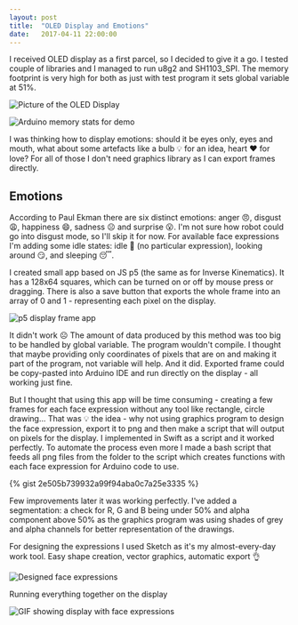 ```yaml
---
layout: post
title:  "OLED Display and Emotions"
date:   2017-04-11 22:00:00
---
```

I received OLED display as a first parcel, so I decided to give it a go.
I tested couple of libraries and I managed to run u8g2 and SH1103_SPI. The memory footprint is very high for both as just with test program it sets global variable at 51%.

![Picture of the OLED Display](/quadruped/assets/display-oled.jpg)

![Arduino memory stats for demo](/quadruped/assets/display-arduino-sketch-memory-stats)

I was thinking how to display emotions: should it be eyes only, eyes and mouth, what about some artefacts like a bulb 💡 for an idea, heart ❤️ for love?
For all of those I don't need graphics library as I can export frames directly.

## Emotions

According to Paul Ekman there are six distinct emotions: anger 😠, disgust 😩, happiness 😄, sadness ☹️ and surprise 😮. I'm not sure how robot could go into disgust mode, so I'll skip it for now. For available face expressions I'm adding some idle states: idle 🙂 (no particular expression), looking around 😏, and sleeping 😴.

I created small app based on JS p5 (the same as for Inverse Kinematics). It has a 128x64 squares, which can be turned on or off by mouse press or dragging. There is also a save button that exports the whole frame into an array of 0 and 1 - representing each pixel on the display.

![p5 display frame app](/quadruped/assets/display-p5-editor.png)

It didn't work ☹️ The amount of data produced by this method was too big to be handled by global variable. The program wouldn't compile. I thought that maybe providing only coordinates of pixels that are on and making it part of the program, not variable will help. And it did. Exported frame could be copy-pasted into Arduino IDE and run directly on the display - all working just fine.

But I thought that using this app will be time consuming - creating a few frames for each face expression without any tool like rectangle, circle drawing... That was 💡 the idea - why not using graphics program to design the face expression, export it to png and then make a script that will output on pixels for the display. I implemented in Swift as a script and it worked perfectly. To automate the process even more I made a bash script that feeds all png files from the folder to the script which creates functions with each face expression for Arduino code to use.

{% gist 2e505b739932a99f94aba0c7a25e3335 %}

Few improvements later it was working perfectly. I've added a segmentation: a check for R, G and B being under 50% and alpha component above 50% as the graphics program was using shades of grey and alpha channels for better representation of the drawings.

For designing the expressions I used Sketch as it's my almost-every-day work tool. Easy shape creation, vector graphics, automatic export 👌

![Designed face expressions](/quadruped/assets/emotions.png)

Running everything together on the display

![GIF showing display with face expressions](/quadruped/assets/display-working-face-expressions.gif)
